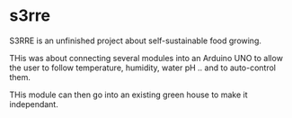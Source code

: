 # s3rre
S3RRE is an unfinished project about self-sustainable food growing.

THis was about connecting several modules into an Arduino UNO to allow the user to follow temperature, humidity, water pH .. and to auto-control them.

THis module can then go into an existing green house to make it independant.
